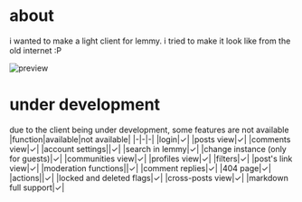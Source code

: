 # about
i wanted to make a light client for lemmy. i tried to make it look like from the old internet :P

![preview](https://github.com/user-attachments/assets/71a55300-3673-49e0-b0f3-d9e0718bba9e)

# under development
due to the client being under development, some features are not available
|function|available|not available|
|-|-|-|
|login|✓|
|posts view|✓|
|comments view|✓|
|account settings||✓|
|search in lemmy|✓|
|change instance (only for guests)|✓|
|communities view|✓|
|profiles view|✓|
|filters|✓|
|post's link view|✓|
|moderation functions||✓|
|comment replies|✓|
|404 page|✓|
|actions||✓|
|locked and deleted flags|✓|
|cross-posts view|✓|
|markdown full support|✓|
